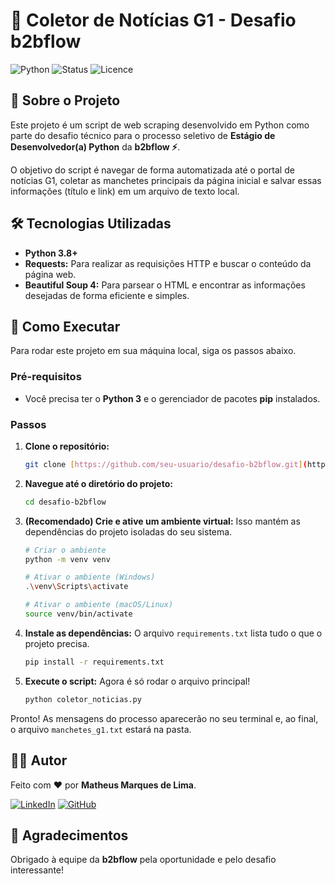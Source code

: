 # 📰 Coletor de Notícias G1 - Desafio b2bflow

![Python](https://img.shields.io/badge/Python-3.7%2B-blue)
![Status](https://img.shields.io/badge/status-conclu%C3%ADdo-green)
![Licence](https://img.shields.io/badge/licence-MIT-green)

## 💬 Sobre o Projeto

Este projeto é um script de web scraping desenvolvido em Python como parte do desafio técnico para o processo seletivo de **Estágio de Desenvolvedor(a) Python** da **b2bflow ⚡**.

O objetivo do script é navegar de forma automatizada até o portal de notícias G1, coletar as manchetes principais da página inicial e salvar essas informações (título e link) em um arquivo de texto local.

## 🛠️ Tecnologias Utilizadas

* **Python 3.8+**
* **Requests:** Para realizar as requisições HTTP e buscar o conteúdo da página web.
* **Beautiful Soup 4:** Para parsear o HTML e encontrar as informações desejadas de forma eficiente e simples.

## 🚀 Como Executar

Para rodar este projeto em sua máquina local, siga os passos abaixo.

### Pré-requisitos

* Você precisa ter o **Python 3** e o gerenciador de pacotes **pip** instalados.

### Passos

1.  **Clone o repositório:**
    ```bash
    git clone [https://github.com/seu-usuario/desafio-b2bflow.git](https://github.com/seu-usuario/desafio-b2bflow.git)
    ```

2.  **Navegue até o diretório do projeto:**
    ```bash
    cd desafio-b2bflow
    ```

3.  **(Recomendado) Crie e ative um ambiente virtual:**
    Isso mantém as dependências do projeto isoladas do seu sistema.

    ```bash
    # Criar o ambiente
    python -m venv venv
    ```

    ```bash
    # Ativar o ambiente (Windows)
    .\venv\Scripts\activate
    ```
    ```bash
    # Ativar o ambiente (macOS/Linux)
    source venv/bin/activate
    ```

4.  **Instale as dependências:**
    O arquivo `requirements.txt` lista tudo o que o projeto precisa.
    ```bash
    pip install -r requirements.txt
    ```

5.  **Execute o script:**
    Agora é só rodar o arquivo principal!
    ```bash
    python coletor_noticias.py
    ```

Pronto! As mensagens do processo aparecerão no seu terminal e, ao final, o arquivo `manchetes_g1.txt` estará na pasta.

## 👨‍💻 Autor

Feito com ❤️ por **Matheus Marques de Lima**.

[![LinkedIn](https://img.shields.io/badge/linkedin-%230077B5.svg?style=for-the-badge&logo=linkedin&logoColor=white)](www.linkedin.com/in/matheus-marques-de-lima-b8177a297)
[![GitHub](https://img.shields.io/badge/github-%23121011.svg?style=for-the-badge&logo=github&logoColor=white)](https://github.com/matheusmarqlima)

## 🙏 Agradecimentos

Obrigado à equipe da **b2bflow** pela oportunidade e pelo desafio interessante!
